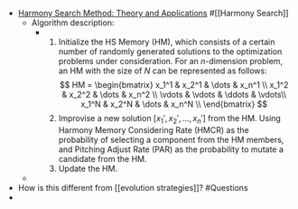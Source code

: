 - [Harmony Search Method: Theory and Applications](https://www.hindawi.com/journals/cin/2015/258491/) #[[Harmony Search]]
	- Algorithm description:
		- 1. Initialize the HS Memory (HM), which consists of a certain number of randomly generated solutions to the optimization problems under consideration. For an $n$-dimension problem, an HM with the size of $N$ can be represented as follows:
		  $$
		  HM = 
		  \begin{bmatrix}
		  x_1^1 & x_2^1 & \dots & x_n^1 \\
		  x_1^2 & x_2^2 & \dots & x_n^2 \\
		  \vdots  & \vdots & \ddots & \vdots\\
		  x_1^N & x_2^N & \dots & x_n^N \\
		  \end{bmatrix}
		  $$
		  2. Improvise a new solution $[x_1', x_2', \dots, x_n']$ from the HM. Using Harmony Memory Considering Rate (HMCR) as the probability of selecting a component from the HM members, and Pitching Adjust Rate (PAR) as the probability to mutate a candidate from the HM.
		  3. Update the HM.
	-
- How is this different from [[evolution strategies]]? #Questions
-